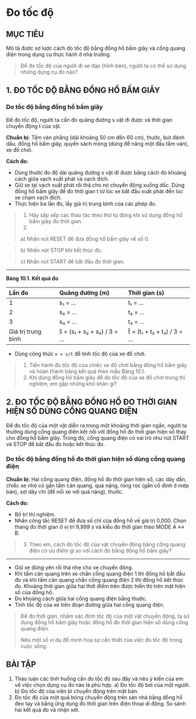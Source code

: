 # Đo tốc độ

## MỤC TIÊU
Mô tả được sơ lược cách đo tốc độ bằng đồng hồ bấm giây và cổng quang điện trong dụng cụ thực hành ở nhà trường.

> Để đo tốc độ của người đi xe đạp (hình bên), người ta có thể sử dụng những dụng cụ đo nào?

## 1. ĐO TỐC ĐỘ BẰNG ĐỒNG HỒ BẤM GIÂY

### Do tốc độ bằng đồng hồ bấm giây
Để đo tốc độ, người ta cần đo quãng đường s vật đi được và thời gian chuyển động t của vật.

**Chuẩn bị:** Tấm ván phẳng (dài khoảng 50 cm đến 60 cm), thước, bút đánh dấu, đồng hồ bấm giây, quyển sách mỏng (dùng để nâng một đầu tấm ván), xe đồ chơi.

**Cách đo:**
- Dùng thước đo độ dài quãng đường s vật đi được bằng cách đo khoảng cách giữa vạch xuất phát và vạch đích.
- Giữ xe tại vạch xuất phát rồi thả cho nó chuyển động xuống dốc. Dùng đồng hồ bấm giây để đo thời gian t từ lúc xe bắt đầu xuất phát đến lúc xe chạm vạch đích.
- Thực hiện ba lần đo, lấy giá trị trung bình của các phép đo.

> 1. Hãy sắp xếp các thao tác theo thứ tự đúng khi sử dụng đồng hồ bấm giây đo thời gian.
> 2. 
> a) Nhấn nút RESET để đưa đồng hồ bấm giây về số 0.

> b) Nhấn nút STOP khi kết thúc đo.

> c) Nhấn nút START để bắt đầu đo thời gian.

---

**Bảng 10.1. Kết quả đo**

| Lần đo | Quãng đường (m) | Thời gian (s) |
| :--- | :--- | :--- |
| 1 | s₁ = ... | t₁ = ... |
| 2 | s₂ = ... | t₂ = ... |
| 3 | s₃ = ... | t₃ = ... |
| Giá trị trung bình | s̅ = (s₁ + s₂ + s₃) / 3 = ... | t̅ = (t₁ + t₂ + t₃) / 3 = ... |

- Dùng công thức `v = s/t` để tính tốc độ của xe đồ chơi.

> 1. Tiến hành đo tốc độ của chiếc xe đồ chơi bằng đồng hồ bấm giây và hoàn thành bảng kết quả theo mẫu Bảng 10.1.
> 2. Khi dùng đồng hồ bấm giây để đo tốc độ của xe đồ chơi trong thí nghiệm, em gặp những khó khăn gì?

## 2. ĐO TỐC ĐỘ BẰNG ĐỒNG HỒ ĐO THỜI GIAN HIỆN SỐ DÙNG CỔNG QUANG ĐIỆN
Để đo tốc độ của một vật diễn ra trong một khoảng thời gian ngắn, người ta thường dùng cổng quang điện kết nối với đồng hồ đo thời gian hiện số thay cho đồng hồ bấm giây. Trong đó, cổng quang điện có vai trò như nút START và STOP để bắt đầu đo hoặc kết thúc đo.

### Do tốc độ bằng đồng hồ đo thời gian hiện số dùng cổng quang điện
**Chuẩn bị:** Hai cổng quang điện, đồng hồ đo thời gian hiện số, các dây dẫn, chiếc xe nhỏ có gắn tấm cản quang, quả nặng, ròng rọc (gắn cố định ở mép bàn), sợi dây chỉ (để nối xe với quả nặng), thước.

**Cách đo:**
- Bố trí thí nghiệm.
- Nhấn công tắc RESET để đưa số chỉ của đồng hồ về giá trị 0,000. Chọn thang đo thời gian ở vị trí 9,999 s và kiểu đo thời gian theo MODE A ↔ B.

> 3. Theo em, cách đo tốc độ của vật chuyển động bằng cổng quang điện có ưu điểm gì so với cách đo bằng đồng hồ bấm giây?

---

- Giữ xe đứng yên rồi thả nhẹ cho xe chuyển động.
- Khi tấm cản quang trên xe chắn cổng quang điện 1 thì đồng hồ bắt đầu đo và khi tấm cản quang chắn cổng quang điện 2 thì đồng hồ kết thúc đo. Khoảng thời gian giữa hai thời điểm trên được hiển thị trên mặt hiện số của đồng hồ.
- Đo khoảng cách giữa hai cổng quang điện bằng thước.
- Tính tốc độ của xe trên đoạn đường giữa hai cổng quang điện.

> Để đo thời gian, nhằm xác định tốc độ của một vật chuyển động, ta sử dụng đồng hồ bấm giây hoặc đồng hồ đo thời gian hiện số dùng cổng quang điện.
>
> Nêu một số ví dụ để minh hoạ sự cần thiết của việc đo tốc độ trong cuộc sống.

## BÀI TẬP

1. Thảo luận các tình huống cần đo tốc độ sau đây và nêu ý kiến của em về việc chọn dụng cụ đo nào là phù hợp.
    a) Đo tốc độ bơi của một người.
    b) Đo tốc độ của viên bi chuyển động trên mặt bàn.
2. Đo tốc độ của một quả bóng chuyền động trên sàn nhà bằng đồng hồ đeo tay và bằng ứng dụng đo thời gian trên điện thoại di động. So sánh hai kết quả đo và nhận xét.
